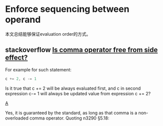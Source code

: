 # Enforce sequencing between operand

本文总结能够保证evaluation order的方式。



## stackoverflow [Is comma operator free from side effect?](https://stackoverflow.com/questions/7784774/is-comma-operator-free-from-side-effect)

For example for such statement:

```cpp
c += 2, c -= 1
```

Is it true that c += 2 will be always evaluated first, and c in second expression c-= 1 will always be updated value from expression c += 2?



[A](https://stackoverflow.com/a/7784819)

Yes, it is guaranteed by the standard, as long as that comma is a non-overloaded comma operator. Quoting n3290 §5.18: